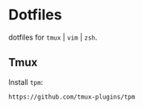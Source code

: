 # Dotfiles
dotfiles for `tmux` | `vim` | `zsh`.

## Tmux
Install `tpm`:

`https://github.com/tmux-plugins/tpm`
